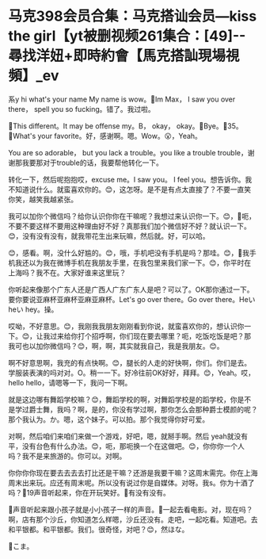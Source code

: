 # 马克398会员合集：马克搭讪会员—kiss the girl【yt被删视频261集合：[49]--尋找洋妞+即時約會【馬克搭訕現場視頻】_ev

系y hi what's your name My name is wow。🎼Im Max， I saw you over there， spell you so fucking。错了。我过啦。

🎼This different。It may be offense my。B， okay， okay。🎼Bye。🎼35。🎼What's your favorite。好，感谢啊。嗯。Wow。😮，Yeah。

You are so adorable， but you lack a trouble。you like a trouble trouble，谢谢那我要那对于trouble的话，我要帮他转化一下。

转化一下，然后呢抱抱哎，excuse me。I saw you。 I feel you。想告诉你。我不知道说什么。就蛮喜欢你的。😊，这怎呀。是不是有点太直接了？不要一直笑你笑，越笑我越紧张。

我可以加你个微信吗？给你认识你你在干嘛呢？我想过来认识你一下。😊，🎼呃，不要不要这样不要用这种理由好不好？真那我们加个微信好不好？就认识一下。😊，没有没有没有，就我带花生出来玩嘛，然后就。好，可以哈。

😊，感看。啊，没什么好尴的。😊，哦，手机吧没有手机是吗？那哇。😊，🎼我手机我还以为我在微博手机在我朋友手里，在我包里来我们家一下。😊，你平时在上海吗？我不在。大家好谁来这里玩？

你听起来像那个广东人还是广西人广东广东人是吧？可以了。OK那你通过一下。要你要说亚麻杯亚麻杯亚麻亚麻杯。Let's go over there。Go over there。Heい heい hey。操。

哎呦，不好意思。😊，我刚我我朋友刚刚看到你说，就蛮喜欢你的，想认识你一下。😊，让我过来给你打个招呼啊，你们现在要去哪里？呃，吃饭吃饭是吧？那我可也以加你微信吗？😊，啊，啊，其实就我自己，我是我朋友。😊。

啊不好意思啊，我充的有点快啊。😊，腿长的人走的好快啊，你们。你们是去。学服装表演的吗对对。O。稍一一下。好冷往前OK好好，拜拜。😊，Yeah。哎，hello hello，请嗯等一下，我问一下啊。

就是这边哪有舞蹈学校嘛？😊，舞蹈学校的啊，对舞蹈学校是的蹈学校，你是不是学过爵士舞，我吗？啊，是的，你没有学过啊，那你怎么会那种爵士模颜的呢？那个我认为。か。嗯，这个妹子。可以拍。那个我觉得你好可爱。

对啊，然后咱们来咱们来做一个游戏，好吧，嗯，就掰手啊。然后 yeah就没有平，没有台色有什么办法。😊，呃，那呃换一个在这做吧。😊，你你你一个人吗？我不是来旅游的。你可以。对啊。

你你你你现在要去去去去打比还是干嘛？还游是我要干嘛？这周末需完。你在上海周末出来玩。应还有周末呢。所以没有说过你是自媒体。对呀。我s。你为十酒了吗？🎼19声音听起来，你在开玩笑好。🎼有没有没有。

🎼声音听起来跟小孩子就是小小孩子一样的声音。🎼一起去看电影。对，现在吗？啊，店有那个沙丘，你知道怎么样嗯，沙丘还没有。走吧，一起吃看。知道吧。去和平银都。和平银都。我们。很奇怪，对吧？😊，然ほな。

🎼こま。